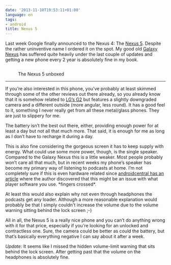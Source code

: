 ```yaml
---
date: '2013-11-10T19:53:11+01:00'
language: en
tags:
- android
title: Nexus 5
---
```



Last week Google finally announced to the Nexus 4: The [Nexus 5][n5]. Despite the rather uninventive name I ordered it on the spot. My good old [Galaxy Nexus][gn] has suffered quite heavily under the last couple of updates and getting a new phone every 2 year is absolutely fine in my book.

<figure><img src="/media/2013/nexus5.jpg" alt="" /><figcaption><p>The Nexus 5 unboxed</p></figure>

------------------

If you’re also interested in this phone, you’ve probably at least skimmed through some of the other reviews out there already, so you already know that it is somehow related to [LG’s G2][g2] but features a slightly downgraded camera and a different outside (more angular, less round). It has a good feel to it, something I never really get from all these metal/glass phones. They are just to slippery for me.

The battery isn’t the best out there, either, providing enough power for at least a day but not all that much more. That said, it is enough for me as long as I don’t have to recharge it during a day.

This is also fine considering the gorgeous screen it has to keep supply with energy. What could use some more power, though, is the single speaker. Compared to the Galaxy Nexus this is a little weaker. Most people probably won’t care all that much, but in recent weeks my phone’s speaker has become my primary way of listening to podcasts at home. I’m not completely sure if this is even hardware related since [androidcentral has an article][ac] where the author discovered that this might be an issue with what player software you use. \*fingers crossed\*.

At least this would also explain why not even through headphones the podcasts get any loader. Although a more reasonable explanation would probably be that I simply couldn't increase the volume due to the volume warning sitting behind the lock screen ;-)

All in all, the Nexus 5 is a really nice phone and you can’t do anything wrong with it for that price, especially if you're looking for an unlocked and contractless one. Sure, the camera could be better as could the battery, but that’s basically everything negative I can say about it after a week.

*Update:* It seems like I missed the hidden volume-limit warning that sits behind the lock screen. After getting past that the volume on the headphones is absolutely fine.

[ac]: http://www.androidcentral.com/nexus-5-speaker-yes-there-s-only-one-and-software-may-be-hurting-what-you-hear
[gn]: http://en.wikipedia.org/wiki/Galaxy_Nexus
[g2]: http://www.lg.com/global/g2
[n5]: http://googleblog.blogspot.co.at/2013/10/android-for-all-and-new-nexus-5.html
